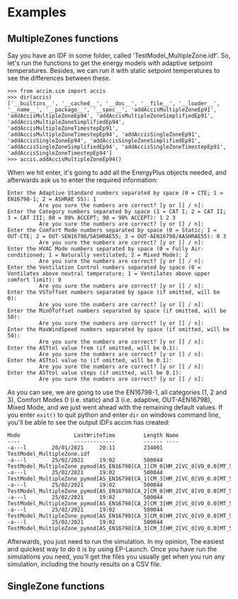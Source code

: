 # Examples

## MultipleZones functions

Say you have an IDF in some folder, called 'TestModel_MultipleZone.idf'. So, let's run the functions to get the energy models with adaptive setpoint temperatures. Besides, we can run it with static setpoint temperatures to see the differences between these.

```
>>> from accim.sim import accis
>>> dir(accis)
['__builtins__', '__cached__', '__doc__', '__file__', '__loader__', '__name__', '__package__', '__spec__', 'addAccisMultipleZoneEp91', 'addAccisMultipleZoneEp94', 'addAccisMultipleZoneSimplifiedEp91', 'addAccisMultipleZoneSimplifiedEp94', 'addAccisMultipleZoneTimestepEp91', 'addAccisMultipleZoneTimestepEp94', 'addAccisSingleZoneEp91', 'addAccisSingleZoneEp94', 'addAccisSingleZoneSimplifiedEp91', 'addAccisSingleZoneSimplifiedEp94', 'addAccisSingleZoneTimestepEp91', 'addAccisSingleZoneTimestepEp94']
>>> accis.addAccisMultipleZoneEp94()
```
When we hit enter, it's going to add all the EnergyPlus objects needed, and afterwards ask us to enter the required information:

```
Enter the Adaptive Standard numbers separated by space (0 = CTE; 1 = EN16798-1; 2 = ASHRAE 55): 1
          Are you sure the numbers are correct? [y or [] / n]:
Enter the Category numbers separated by space (1 = CAT I; 2 = CAT II; 3 = CAT III; 80 = 80% ACCEPT; 90 = 90% ACCEPT): 1 2 3
          Are you sure the numbers are correct? [y or [] / n]:
Enter the Comfort Mode numbers separated by space (0 = Static; 1 = OUT-CTE; 2 = OUT-SEN16798/SASHRAE55; 3 = OUT-AEN16798/AASHRAE55): 0 3
          Are you sure the numbers are correct? [y or [] / n]:
Enter the HVAC Mode numbers separated by space (0 = Fully Air-conditioned; 1 = Naturally ventilated; 2 = Mixed Mode): 2
          Are you sure the numbers are correct? [y or [] / n]:
Enter the Ventilation Control numbers separated by space (0 = Ventilates above neutral temperature; 1 = Ventilates above upper comfort limit): 0
          Are you sure the numbers are correct? [y or [] / n]:
Enter the VSToffset numbers separated by space (if omitted, will be 0):
          Are you sure the numbers are correct? [y or [] / n]:
Enter the MinOToffset numbers separated by space (if omitted, will be 50):
          Are you sure the numbers are correct? [y or [] / n]:
Enter the MaxWindSpeed numbers separated by space (if omitted, will be 50):
          Are you sure the numbers are correct? [y or [] / n]:
Enter the ASTtol value from (if omitted, will be 0.1):
          Are you sure the numbers are correct? [y or [] / n]:
Enter the ASTtol value to (if omitted, will be 0.1):
          Are you sure the numbers are correct? [y or [] / n]:
Enter the ASTtol value steps (if omitted, will be 0.1):
          Are you sure the numbers are correct? [y or [] / n]:
```
As you can see, we are going to use the EN16798-1, all categories (1, 2 and 3), Comfort Modes 0 (i.e. static) and 3 (i.e. adaptive, OUT-AEN16798), Mixed Mode, and we just went ahead with the remaining default values.
If you enter `exit()` to quit python and enter `dir` on windows command line, you'll be able to see the output IDFs accim has created:
```
Mode                 LastWriteTime         Length Name
----                 -------------         ------ ----
-a---l        20/01/2021     20:11         234001 TestModel_MultipleZone.idf
-a---l        25/02/2021     19:02         500044 TestModel_MultipleZone_pymod[AS_EN16798[CA_1[CM_0[HM_2[VC_0[VO_0.0[MT_50.0[MW_50.0[AT_0.1.idf
-a---l        25/02/2021     19:02         500044 TestModel_MultipleZone_pymod[AS_EN16798[CA_1[CM_3[HM_2[VC_0[VO_0.0[MT_50.0[MW_50.0[AT_0.1.idf
-a---l        25/02/2021     19:02         500044 TestModel_MultipleZone_pymod[AS_EN16798[CA_2[CM_0[HM_2[VC_0[VO_0.0[MT_50.0[MW_50.0[AT_0.1.idf
-a---l        25/02/2021     19:02         500044 TestModel_MultipleZone_pymod[AS_EN16798[CA_2[CM_3[HM_2[VC_0[VO_0.0[MT_50.0[MW_50.0[AT_0.1.idf
-a---l        25/02/2021     19:02         500044 TestModel_MultipleZone_pymod[AS_EN16798[CA_3[CM_0[HM_2[VC_0[VO_0.0[MT_50.0[MW_50.0[AT_0.1.idf
-a---l        25/02/2021     19:02         500044 TestModel_MultipleZone_pymod[AS_EN16798[CA_3[CM_3[HM_2[VC_0[VO_0.0[MT_50.0[MW_50.0[AT_0.1.idf
```
Afterwards, you just need to run the simulation. In my opinion, The easiest and quickest way to do it is by using EP-Launch. Once you have run the simulations you need, you'll get the files you usually get when you run any simulation, including the hourly results on a CSV file.

## SingleZone functions
